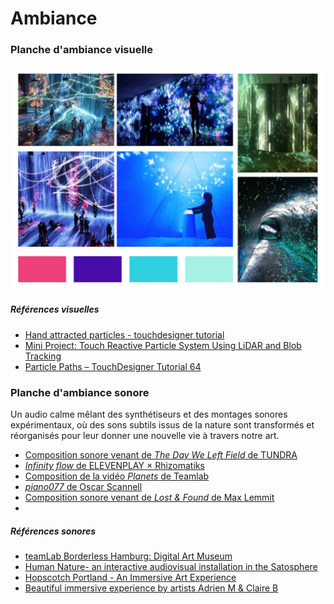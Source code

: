 # Ambiance

<!-- Ici mettre tous les documents et références associés à l'établissement de l'ambiance du projet   -->
### Planche d'ambiance visuelle
![moodboard](assets/internature_moodboard.jpg)

##### Références visuelles
- [Hand attracted particles - touchdesigner tutorial](https://www.youtube.com/watch?v=0agyZ8gVZ1E)
- [Mini Project: Touch Reactive Particle System Using LiDAR and Blob Tracking](https://www.youtube.com/watch?v=miK39CxCHJc)
- [Particle Paths – TouchDesigner Tutorial 64](https://www.youtube.com/watch?v=JeRPGeYBwXo)
  
### Planche d'ambiance sonore
Un audio calme mêlant des synthétiseurs et des montages sonores expérimentaux, où des sons subtils issus de la nature sont transformés et réorganisés pour leur donner une nouvelle vie à travers notre art.
- [Composition sonore venant de *The Day We Left Field* de TUNDRA](https://m.youtube.com/watch?v=4XeSs9a1rLQ&list=PLBBz6wzKh2tMFQ-kCNZKN96oCJCIcehtk&index=1&pp=gAQBiAQB)
- [*Infinity flow* de ELEVENPLAY × Rhizomatiks](https://www.youtube.com/watch?app=desktop&v=xTaIXO6ufGw)
- [Composition de la vidéo *Planets* de Teamlab](https://www.youtube.com/watch?app=desktop&v=-uJTk_mRmUY)
- [*piano077* de Oscar Scannell](https://www.youtube.com/watch?app=desktop&v=oGSitxblbAg)
- [Composition sonore venant de *Lost & Found* de Max Lemmit](https://www.youtube.com/watch?app=desktop&v=gpSLtYSHFmg)
- 
 ##### Références sonores
- [teamLab Borderless Hamburg: Digital Art Museum](https://www.youtube.com/watch?v=rwnFygwoqOQ)
- [Human Nature- an interactive audiovisual installation in the Satosphere](https://www.youtube.com/watch?v=Kt4FWBp3Xoo&t=66s)
- [Hopscotch Portland - An Immersive Art Experience](https://www.youtube.com/watch?v=MB3wyhu2pOw&t=4s)
- [Beautiful immersive experience by artists Adrien M & Claire B](https://www.youtube.com/watch?v=fb5QgYMOgOo) 



